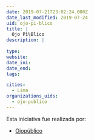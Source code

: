 ```yaml
---
date: 2019-07-21T23:02:24.000Z
date_last_modified: 2019-07-24
uid: ojo-pi-blico
title: |
  Ojo Pì¼Blico
description: |
  
type: 
website: 
date_ini: 
date_end: 
tags:

cities: 
  - Lima
organizations_uids:
  - ojo-publico
---
```


Esta iniciativa fue realizada por:

- [Ojopúblico](/organizaciones/ojo-publico)
